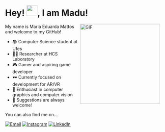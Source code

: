 <h1 align="left">
   Hey! <img src="https://raw.githubusercontent.com/MartinHeinz/MartinHeinz/master/wave.gif" width="35px">, I am Madu!
</h1>
<p align="left">

<img src="https://pa1.aminoapps.com/5776/b81cb72ae0d24b689d732e9a21b31c4204cbd445_00.gif" alt="GIF" width="260px" align="right"/>
   

My name is Maria Eduarda Mattos and welcome to my GitHub!  

- 📚 Computer Science student at Ufes
- 🧑‍💻 Researcher at HCS Laboratory 
- 🎮 Gamer and aspiring game developer
- 🕶️ Currently focused on development for AR/VR
- 🌟 Enthusiast in computer graphics and computer vision
- 💬 Suggestions are always welcome!

You can also find me on...

[![Email](https://img.shields.io/badge/-Email-red?style=for-the-badge&logo=gmail&logoColor=white)](mailto:mariaeduardanmattos@gmail.com)
[![Instagram](https://img.shields.io/badge/-Instagram-purple?style=for-the-badge&logo=instagram)](https://instagram.com/madunmattos)
[![LinkedIn](https://img.shields.io/badge/-LinkedIn-0A66C2?style=for-the-badge&logo=LinkedIn&logoColor=white)](https://www.linkedin.com/in/maria-eduarda-mattos-42821327b/)
